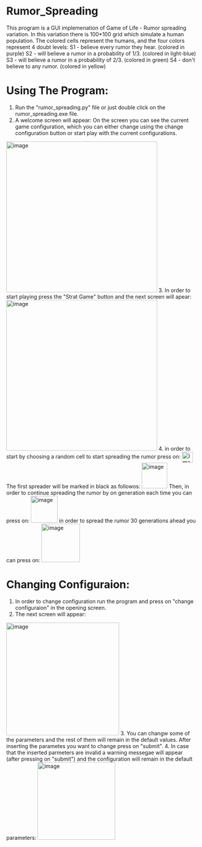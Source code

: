 # Rumor_Spreading

This program is a GUI implemenation of Game of Life - Rumor spreading variation.
In this variation there is 100*100 grid which simulate a human population. 
The colored cells represent the humans, and the four colors represent 4 doubt levels: 
S1 - believe every rumor they hear. (colored in purple)
S2 - will believe a rumor in a probability of 1/3. (colored in light-blue)
S3 - will believe a rumor in a probability of 2/3. (colored in green)
S4 - don't believe to any rumor. (colored in yellow)

# Using The Program:
1. Run the "rumor_spreading.py" file or just double click on the rumor_spreading.exe file.
2. A welcome screen will appear:
On the screen you can see the current game configuration, which you can either change using the change configuration button or start play with the current configurations.
<img width="400" alt="image" src="https://user-images.githubusercontent.com/92683819/235300137-98280aef-dc78-4511-99b1-b66a290882cc.png">
3. In order to start playing press the "Strat Game" button and the next screen will apear:
<img width="400" alt="image" src="https://user-images.githubusercontent.com/92683819/235300408-23b46b0c-951b-4eae-a74e-b0c26df0da19.png">
4. in order to start by choosing a random cell to start spreading the rumor press on: <img align = "center" img width="29" alt="image" src="https://user-images.githubusercontent.com/92683819/235300486-c4697dea-e735-45b0-91e6-bfd5fc0c6cd3.png">
The first spreader will be marked in black as followos:
 <img width="68" alt="image" src="https://user-images.githubusercontent.com/92683819/235300549-bb0a2ca8-ce83-4b12-aa09-f788e4586f5f.png">
Then, in order to continue spreading the rumor by on generation each time you can press on: <img width="71" alt="image" src="https://user-images.githubusercontent.com/92683819/235300581-ed52aa4b-4213-45eb-8cfe-189969360b31.png"> in order to spread the rumor 30 generations ahead you can press on: <img width="102" alt="image" src="https://user-images.githubusercontent.com/92683819/235300637-2fd2387d-1f82-4fc8-9ce8-4d3dda6f9915.png">

# Changing Configuraion:
1. In order to change configuration run the program and press on "change configuraion" in the opening screen.
2. The next screen will appear:
<img width="299" alt="image" src="https://user-images.githubusercontent.com/92683819/235301148-ee623b1c-49a2-4927-8c70-13c1bf7ac8c2.png">
3. You can changw some of the parameters and the rest of them will remain in the default values. After inserting the parametes you want to change press on "submit". 
4. In case that the inserted parmeters are invalid a warning messegae will appear (after pressing on "submit") and the configuration will remain in the default parameters: <img width="206" alt="image" src="https://user-images.githubusercontent.com/92683819/235301298-d94d8b48-7fd5-43a2-afe4-9c2c9dc730e3.png">



